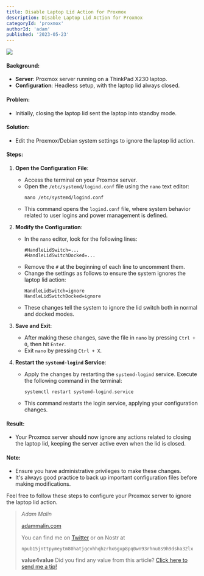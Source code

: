 ```yaml
---
title: Disable Laptop Lid Action for Proxmox 
description: Disable Laptop Lid Action for Proxmox
categoryId: 'proxmox'
authorId: 'adam'
published: '2023-05-23'
---
```


![](https://cloud7.news/wp-content/uploads/2020/11/Proxmox-reveals-Proxmox-Backup-Server.jpg)

#### Background:
- **Server**: Proxmox server running on a ThinkPad X230 laptop.
- **Configuration**: Headless setup, with the laptop lid always closed.

#### Problem:
- Initially, closing the laptop lid sent the laptop into standby mode.

#### Solution:
- Edit the Proxmox/Debian system settings to ignore the laptop lid action.

#### Steps:
1. **Open the Configuration File**:
   - Access the terminal on your Proxmox server.
   - Open the `/etc/systemd/logind.conf` file using the `nano` text editor:
     ```
     nano /etc/systemd/logind.conf
     ```
   - This command opens the `logind.conf` file, where system behavior related to user logins and power management is defined.

2. **Modify the Configuration**:
   - In the `nano` editor, look for the following lines:
     ```
     #HandleLidSwitch=...
     #HandleLidSwitchDocked=...
     ```
   - Remove the `#` at the beginning of each line to uncomment them. 
   - Change the settings as follows to ensure the system ignores the laptop lid action:
     ```
     HandleLidSwitch=ignore
     HandleLidSwitchDocked=ignore
     ```
   - These changes tell the system to ignore the lid switch both in normal and docked modes.

3. **Save and Exit**:
   - After making these changes, save the file in `nano` by pressing `Ctrl + O`, then hit `Enter`.
   - Exit `nano` by pressing `Ctrl + X`.

4. **Restart the `systemd-logind` Service**:
   - Apply the changes by restarting the `systemd-logind` service. Execute the following command in the terminal:
     ```
     systemctl restart systemd-logind.service
     ```
   - This command restarts the login service, applying your configuration changes.

#### Result:
- Your Proxmox server should now ignore any actions related to closing the laptop lid, keeping the server active even when the lid is closed.

#### Note:
- Ensure you have administrative privileges to make these changes.
- It's always good practice to back up important configuration files before making modifications.

Feel free to follow these steps to configure your Proxmox server to ignore the laptop lid action.

> *Adam Malin*
> 
> [adammalin.com](https://adammalin.com)
> 
> You can find me on [Twitter](https://twitter.com/thePR0M3TH3AN) or on Nostr at
> 
> `npub15jnttpymeytm80hatjqcvhhqhzrhx6gxp8pq0wn93rhnu8s9h9dsha32lx`
> 
> **value4value**
> Did you find any value from this article? [Click here to send me a tip!](https://adammalin.com/tip)
